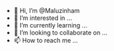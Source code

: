 - 👋 Hi, I’m @Maluzinham
- 👀 I’m interested in ...
- 🌱 I’m currently learning ...
- 💞️ I’m looking to collaborate on ...
- 📫 How to reach me ...

<!---
Maluzinham/Maluzinham is a ✨ special ✨ repository because its `README.md` (this file) appears on your GitHub profile.
You can click the Preview link to take a look at your changes.
--->
